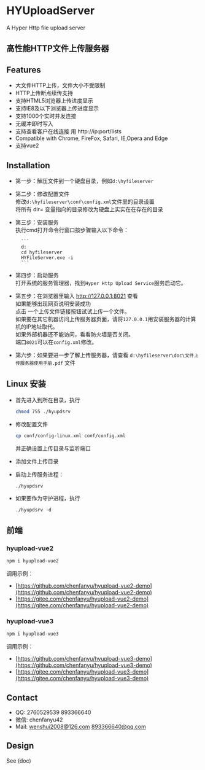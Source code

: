 # HYUploadServer
A Hyper Http file upload server

## 高性能HTTP文件上传服务器

## Features
- 大文件HTTP上传，文件大小不受限制
- HTTP上传断点续传支持
- 支持HTML5浏览器上传进度显示
- 支持IE8及以下浏览器上传进度显示
- 支持1000个实时并发连接
- 无缓冲即时写入
- 支持查看客户在线连接 用 http://ip:port/lists 
- Compatible with Chrome, FireFox, Safari, IE,Opera and Edge
- 支持vue2

## Installation
- 第一步：解压文件到一个硬盘目录，例如`d:\hyfileserver`

- 第二步：修改配置文件 <br>
        修改`d:\hyfileserver\conf\config.xml`文件里的目录设置 <br>
        将所有 dir= 变量指向的目录修改为硬盘上实实在在存在的目录 <br>
    
- 第三步：安装服务 <br/>
        执行cmd打开命令行窗口按步骤输入以下命令：
    
        ```
        d: 
        cd hyfileserver
        HYFileServer.exe -i
        ```
    
- 第四步：启动服务 <br/>
        打开系统的服务管理器，找到`Hyper Http Upload Service`服务启动它。
    
- 第五步：在浏览器里输入 http://127.0.0.1:8021 查看 <br>
        如果能够出现网页说明安装成功 <br>
        点击 一个上传文件链接按钮试试上传一个文件。 <br>
        如果要在其它机器访问上传服务器页面，请将`127.0.0.1`用安装服务器的计算机的IP地址取代。 <br>
        如果外部机器还不能访问，看看防火墙是否关闭。 <br>
        端口`8021`可以在`config.xml`修改。

- 第六步：如果要进一步了解上传服务器，请查看 `d:\hyfileserver\doc\文件上传服务器使用手册.pdf` 文件

## Linux 安装
- 首先进入到所在目录，执行

  ```bash
  chmod 755 ./hyupdsrv
  ```
- 修改配置文件
  
  ```bash
  cp conf/config-linux.xml conf/config.xml
  ```
  
  并正确设置上传目录与监听端口
- 添加文件上传目录
- 启动上传服务进程：
  
  ```bash
  ./hyupdsrv
  ```
  
- 如果要作为守护进程，执行
  
  ```
  ./hyupdsrv -d
  ```
  
  

## 前端
### hyupload-vue2
```bash
npm i hyupload-vue2
```
调用示例：
+ [https://github.com/chenfanyu/hyupload-vue2-demo](https://github.com/chenfanyu/hyupload-vue2-demo)
+ [https://gitee.com/chenfanyu/hyupload-vue2-demo](https://gitee.com/chenfanyu/hyupload-vue2-demo)

### hyupload-vue3
```bash
npm i hyupload-vue3
```
调用示例：
+ [https://github.com/chenfanyu/hyupload-vue3-demo](https://github.com/chenfanyu/hyupload-vue3-demo)
+ [https://gitee.com/chenfanyu/hyupload-vue3-demo](https://gitee.com/chenfanyu/hyupload-vue3-demo)

## Contact
- QQ: 2760529539 893366640
- 微信: chenfanyu42
- Mail: wenshui2008@126.com 893366640@qq.com

## Design
See (doc)





